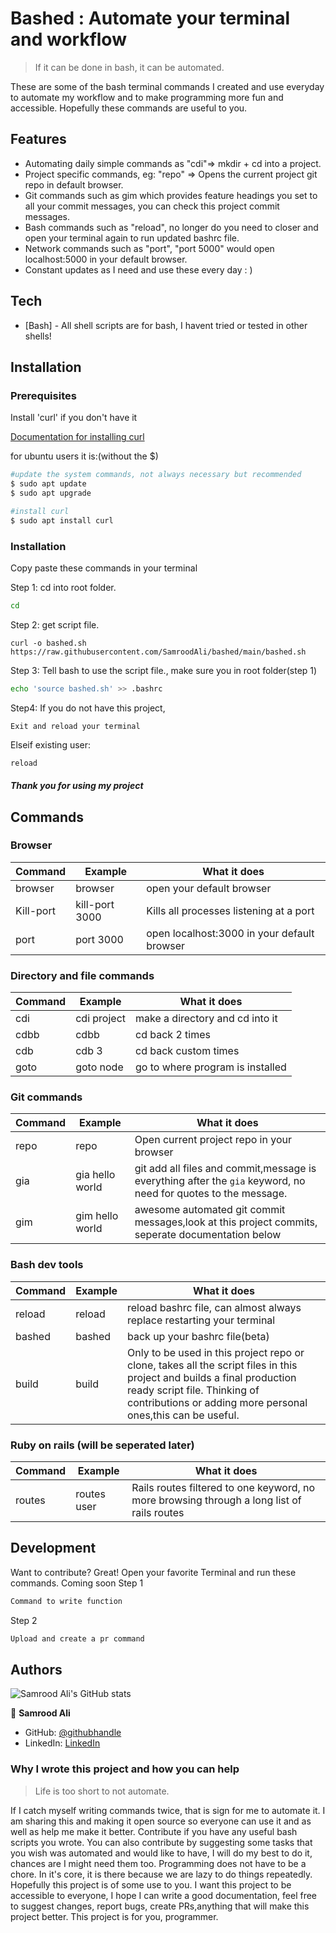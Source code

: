 # Bashed : Automate your terminal and workflow

> If it can be done in bash, it can be automated.

These are some of the bash terminal commands I created and use everyday to automate my workflow and to make programming more fun and accessible. Hopefully these commands are useful to you.
## Features

- Automating daily simple commands as "cdi"=> mkdir + cd into a project.
- Project specific commands, eg: "repo" => Opens the current project git repo in default browser.
- Git commands such as gim which provides feature headings you set to all your commit messages, you can check this project commit messages.
- Bash commands such as "reload", no longer do you need to closer and open your terminal again to run updated bashrc file.
- Network commands such as "port", "port 5000" would open localhost:5000 in your default browser.
- Constant updates as I need and use these every day : )

## Tech
- [Bash] - All shell scripts are for bash, I havent tried or tested in other shells!

## Installation

### Prerequisites

Install 'curl' if you don't have it

[Documentation for installing curl](https://help.ubidots.com/en/articles/2165289-learn-how-to-install-run-curl-on-windows-macosx-linux)

for ubuntu users it is:(without the $)
```sh
#update the system commands, not always necessary but recommended
$ sudo apt update
$ sudo apt upgrade

#install curl
$ sudo apt install curl
```
### Installation
Copy paste these commands in your terminal

Step 1: cd into root folder.

```sh
cd
```
Step 2: get script file.

```
curl -o bashed.sh https://raw.githubusercontent.com/SamroodAli/bashed/main/bashed.sh
```
Step 3: Tell bash to use the script file., make sure you in root folder(step 1)

```sh
echo 'source bashed.sh' >> .bashrc
```
Step4:
If you do not have this project,

`Exit and reload your terminal`

Elseif existing user:
```sh
reload
```
##### Thank you for using my project
## Commands

### Browser
| Command |Example | What it does |
| ------ | ------ | ------ |
|browser | browser | open your default browser|
|Kill-port|kill-port 3000| Kills all processes listening at a port|
|port|port 3000| open localhost:3000 in your default browser|


### Directory and file commands
| Command |Example | What it does |
| ------ | ------ | ------ |
|cdi|cdi project|make a directory and cd into it|
|cdbb|cdbb|cd back 2 times|
|cdb|cdb 3|cd back custom times|
|goto|goto node|go to where program is installed|


### Git commands
| Command |Example | What it does |
| ------ | ------ | ------ |
|repo|repo|Open current project repo in your browser|
|gia|gia hello world|git add all files and commit,message is everything after the `gia` keyword, no need for quotes to the message. |
|gim|gim hello world|awesome automated git commit messages,look at this project commits, seperate documentation below |


### Bash dev tools
| Command |Example | What it does |
| ------ | ------ | ------ |
|reload|reload|reload bashrc file, can almost always replace restarting your terminal|
|bashed|bashed|back up your bashrc file(beta)|
|build|build|Only to be used in this project repo or clone, takes all the script files in this project and builds a final production ready script file. Thinking of contributions or adding more personal ones,this can be useful.

### Ruby on rails (will be seperated later)
| Command |Example | What it does |
| ------ | ------ | ------ |
|routes|routes user|Rails routes filtered to one keyword, no more browsing through a long list of rails routes|
## Development
Want to contribute? Great!
Open your favorite Terminal and run these commands.
Coming soon
Step 1
```sh
Command to write function
```
Step 2
```sh
Upload and create a pr command
```

## Authors

![Samrood Ali's GitHub stats](https://github-readme-stats.vercel.app/api?username=SamroodAli&count_private=true&theme=dark&show_icons=true)

👤 **Samrood Ali**
- GitHub: [@githubhandle](https://github.com/SamroodAli)
- LinkedIn: [LinkedIn](https://www.linkedin.com/in/samrood-ali/)

### Why I wrote this project and how you can help
> Life is too short to not automate.

If I catch myself writing commands twice, that is sign for me to automate it.
I am sharing this and making it open source so everyone can use it and as well as help me make it better.
Contribute if you have any useful bash scripts you wrote. 
You can also contribute by suggesting some tasks that you wish was automated and would like to have, I will do my best to do it, chances are I might need them too.
Programming does not have to be a chore. In it's core, it is there because we are lazy to do things repeatedly. Hopefully this project is of some use to you.
I want this project to be accessible to everyone, I hope I can write a good documentation, feel free to suggest changes, report bugs, create PRs,anything that will make this project better. 
This project is for you, programmer.
